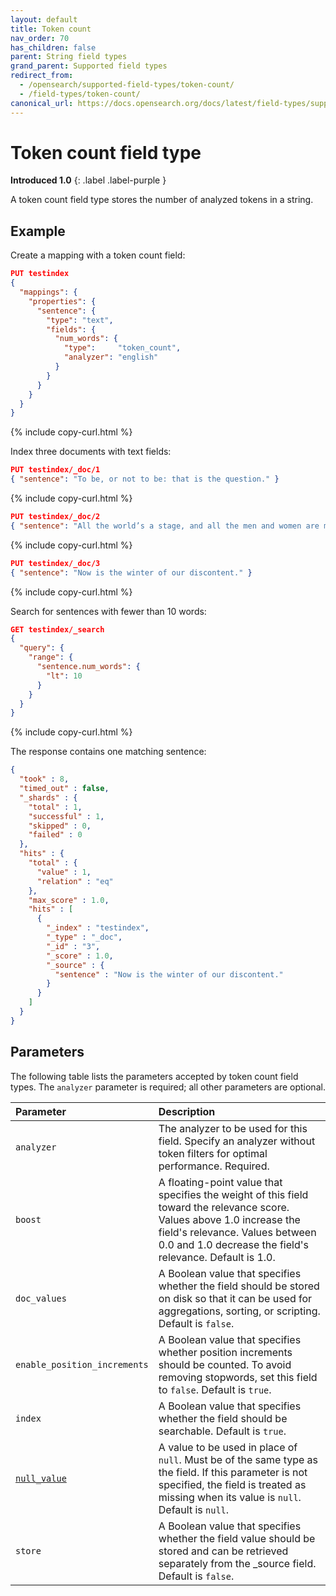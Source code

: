 ```yaml
---
layout: default
title: Token count
nav_order: 70
has_children: false
parent: String field types
grand_parent: Supported field types
redirect_from:
  - /opensearch/supported-field-types/token-count/
  - /field-types/token-count/
canonical_url: https://docs.opensearch.org/docs/latest/field-types/supported-field-types/token-count/
---
```


# Token count field type
**Introduced 1.0**
{: .label .label-purple }

A token count field type stores the number of analyzed tokens in a string.

## Example

Create a mapping with a token count field:

```json
PUT testindex
{
  "mappings": {
    "properties": {
      "sentence": { 
        "type": "text",
        "fields": {
          "num_words": { 
            "type":     "token_count",
            "analyzer": "english"
          }
        }
      }
    }
  }
}
```
{% include copy-curl.html %}

Index three documents with text fields:

```json
PUT testindex/_doc/1
{ "sentence": "To be, or not to be: that is the question." }
```
{% include copy-curl.html %}

```json
PUT testindex/_doc/2
{ "sentence": "All the world’s a stage, and all the men and women are merely players." }
```
{% include copy-curl.html %}

```json
PUT testindex/_doc/3
{ "sentence": "Now is the winter of our discontent." }
```
{% include copy-curl.html %}

Search for sentences with fewer than 10 words:

```json
GET testindex/_search
{
  "query": {
    "range": {
      "sentence.num_words": {
        "lt": 10
      }
    }
  }
}
```
{% include copy-curl.html %}

The response contains one matching sentence:

```json
{
  "took" : 8,
  "timed_out" : false,
  "_shards" : {
    "total" : 1,
    "successful" : 1,
    "skipped" : 0,
    "failed" : 0
  },
  "hits" : {
    "total" : {
      "value" : 1,
      "relation" : "eq"
    },
    "max_score" : 1.0,
    "hits" : [
      {
        "_index" : "testindex",
        "_type" : "_doc",
        "_id" : "3",
        "_score" : 1.0,
        "_source" : {
          "sentence" : "Now is the winter of our discontent."
        }
      }
    ]
  }
}
```

## Parameters

The following table lists the parameters accepted by token count field types. The `analyzer` parameter is required; all other parameters are optional.

Parameter | Description 
:--- | :--- 
`analyzer` | The analyzer to be used for this field. Specify an analyzer without token filters for optimal performance. Required.
`boost` | A floating-point value that specifies the weight of this field toward the relevance score. Values above 1.0 increase the field's relevance. Values between 0.0 and 1.0 decrease the field's relevance. Default is 1.0.
`doc_values` | A Boolean value that specifies whether the field should be stored on disk so that it can be used for aggregations, sorting, or scripting. Default is `false`.
`enable_position_increments` | A Boolean value that specifies whether position increments should be counted. To avoid removing stopwords, set this field to `false`. Default is `true`.
`index` | A Boolean value that specifies whether the field should be searchable. Default is `true`.
[`null_value`]({{site.url}}{{site.baseurl}}/opensearch/supported-field-types/index#null-value) | A  value to be used in place of `null`. Must be of the same type as the field. If this parameter is not specified, the field is treated as missing when its value is `null`. Default is `null`.
`store` | A Boolean value that specifies whether the field value should be stored and can be retrieved separately from the _source field. Default is `false`. 
